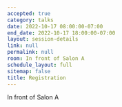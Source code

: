 ```yaml
---
accepted: true
category: talks
date: 2022-10-17 08:00:00-07:00
end_date: 2022-10-17 18:00:00-07:00
layout: session-details
link: null
permalink: null
room: In front of Salon A
schedule_layout: full
sitemap: false
title: Registration
---
```


In front of Salon A
